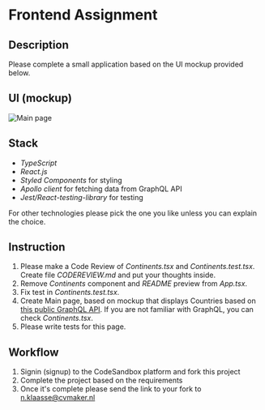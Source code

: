 # Frontend Assignment

## Description

Please complete a small application based on the UI mockup provided below.

## UI (mockup)

![Main page](/preview1.png)

## Stack

- _TypeScript_
- _React.js_
- _Styled Components_ for styling
- _Apollo client_ for fetching data from GraphQL API
- _Jest/React-testing-library_ for testing

For other technologies please pick the one you like unless you can explain the choice.

## Instruction

1. Please make a Code Review of _Continents.tsx_ and _Continents.test.tsx_. Create file _CODEREVIEW.md_ and put your thoughts inside.
2. Remove _Continents_ component and _README_ preview from _App.tsx_.
3. Fix test in _Continents.test.tsx_.
4. Create Main page, based on mockup that displays Countries based on [this public GraphQL API](https://countries.trevorblades.com). If you are not familiar with GraphQL, you can check _Continents.tsx_.
5. Please write tests for this page.

## Workflow

1. Signin (signup) to the CodeSandbox platform and fork this project
2. Complete the project based on the requirements
3. Once it's complete please send the link to your fork to [n.klaasse@cvmaker.nl](mailto:n.klaasse@cvmaker.nl)
